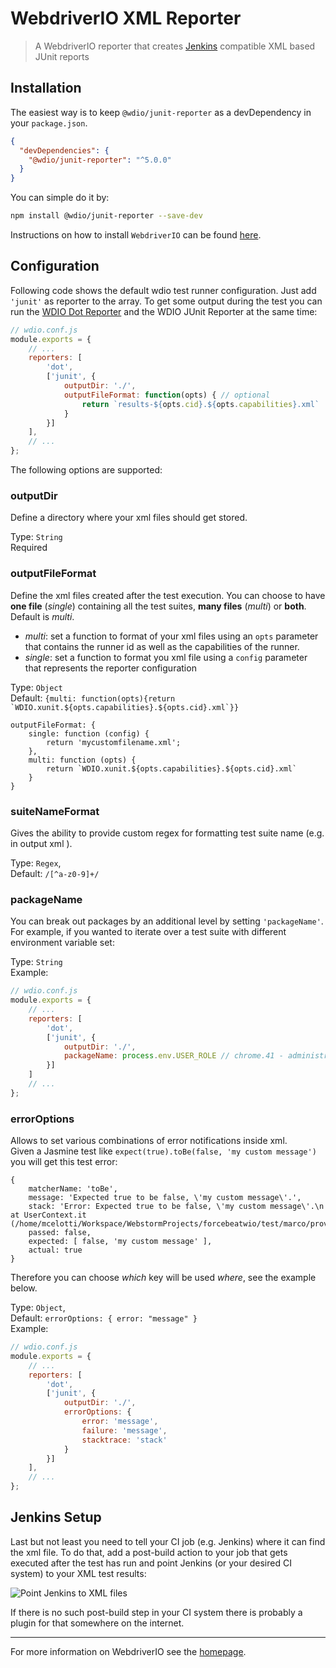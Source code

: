 WebdriverIO XML Reporter
========================

> A WebdriverIO reporter that creates [Jenkins](http://jenkins-ci.org/) compatible XML based JUnit reports

## Installation

The easiest way is to keep `@wdio/junit-reporter` as a devDependency in your `package.json`.

```json
{
  "devDependencies": {
    "@wdio/junit-reporter": "^5.0.0"
  }
}
```

You can simple do it by:

```bash
npm install @wdio/junit-reporter --save-dev
```

Instructions on how to install `WebdriverIO` can be found [here](https://webdriver.io/docs/gettingstarted.html).

## Configuration

Following code shows the default wdio test runner configuration. Just add `'junit'` as reporter
to the array. To get some output during the test you can run the [WDIO Dot Reporter](https://github.com/webdriverio/webdriverio/tree/master/packages/wdio-dot-reporter) and the WDIO JUnit Reporter at the same time:

```js
// wdio.conf.js
module.exports = {
    // ...
    reporters: [
        'dot',
        ['junit', {
            outputDir: './',
            outputFileFormat: function(opts) { // optional
                return `results-${opts.cid}.${opts.capabilities}.xml`
            }
        }]
    ],
    // ...
};
```

The following options are supported:

### outputDir
Define a directory where your xml files should get stored.

Type: `String`<br>
Required

### outputFileFormat
Define the xml files created after the test execution.
You can choose to have **one file** (*single*) containing all the test suites, **many files** (*multi*) or **both**. Default is *multi*.
- *multi*: set a function to format of your xml files using an `opts` parameter that contains the runner id as well
as the capabilities of the runner.
- *single*: set a function to format you xml file using a `config` parameter that represents the reporter configuration

Type: `Object`<br>
Default: ``{multi: function(opts){return `WDIO.xunit.${opts.capabilities}.${opts.cid}.xml`}}``

```
outputFileFormat: {
    single: function (config) {
        return 'mycustomfilename.xml';
    },
    multi: function (opts) {
        return `WDIO.xunit.${opts.capabilities}.${opts.cid}.xml`
    }
}
```

### suiteNameFormat

Gives the ability to provide custom regex for formatting test suite name (e.g. in output xml ).

Type: `Regex`,<br>
Default: `/[^a-z0-9]+/`

### packageName

You can break out packages by an additional level by setting `'packageName'`. For example, if you wanted to iterate over a test suite with different environment variable set:

Type: `String`<br>
Example:

```js
// wdio.conf.js
module.exports = {
    // ...
    reporters: [
        'dot',
        ['junit', {
            outputDir: './',
            packageName: process.env.USER_ROLE // chrome.41 - administrator
        }]
    ]
    // ...
};
```

### errorOptions

Allows to set various combinations of error notifications inside xml.<br>
Given a Jasmine test like `expect(true).toBe(false, 'my custom message')` you will get this test error:

```
{
    matcherName: 'toBe',
    message: 'Expected true to be false, \'my custom message\'.',
    stack: 'Error: Expected true to be false, \'my custom message\'.\n    at UserContext.it (/home/mcelotti/Workspace/WebstormProjects/forcebeatwio/test/marco/prova1.spec.js:3:22)',
    passed: false,
    expected: [ false, 'my custom message' ],
    actual: true
}
```

Therefore you can choose *which* key will be used *where*, see the example below.

Type: `Object`,<br>
Default: `errorOptions: { error: "message" }`<br>
Example:

```js
// wdio.conf.js
module.exports = {
    // ...
    reporters: [
        'dot',
        ['junit', {
            outputDir: './',
            errorOptions: {
                error: 'message',
                failure: 'message',
                stacktrace: 'stack'
            }
        }]
    ],
    // ...
};
```

## Jenkins Setup

Last but not least you need to tell your CI job (e.g. Jenkins) where it can find the xml file. To do that, add a post-build action to your job that gets executed after the test has run and point Jenkins (or your desired CI system) to your XML test results:

![Point Jenkins to XML files](https://webdriver.io/images/jenkins-postjob.png "Point Jenkins to XML files")

If there is no such post-build step in your CI system there is probably a plugin for that somewhere on the internet.

----

For more information on WebdriverIO see the [homepage](https://webdriver.io).
